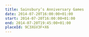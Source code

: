 ```yaml
---
title: Sainsbury’s Anniversary Games
date: 2014-07-20T16:00:00+01:00
start: 2014-07-20T16:00:00+01:00
end: 2014-07-20T19:45:00+01:00
placeId: 9C3XGV3F+X6
---
```

